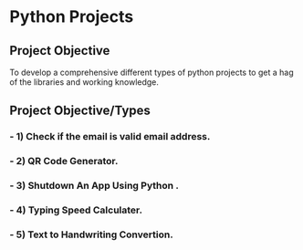 # **Python Projects**

## **Project Objective**
To develop a comprehensive different types of python projects to get a hag of the libraries and working knowledge.


## **Project Objective/Types**

### - 1)  Check if the email is valid email address.
### - 2)  QR Code Generator.
### - 3)  Shutdown An App Using Python .
### - 4)  Typing Speed Calculater.
### - 5)  Text to Handwriting Convertion.
